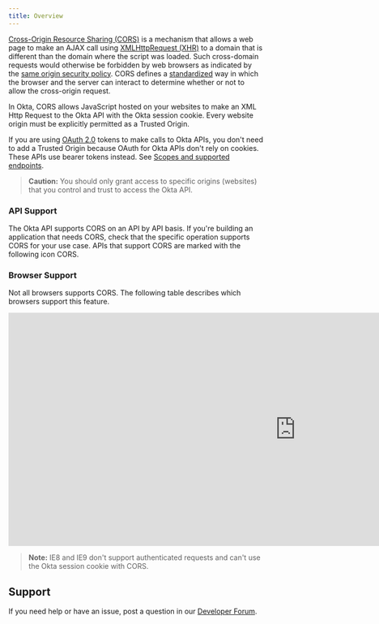 ```yaml
---
title: Overview
---
```


[Cross-Origin Resource Sharing (CORS)](https://www.w3.org/TR/cors/) is a mechanism that allows a web page to make an AJAX call using [XMLHttpRequest (XHR)](https://xhr.spec.whatwg.org/) to a domain that is different than the domain where the script was loaded. Such cross-domain requests would otherwise be forbidden by web browsers as indicated by the [same origin security policy](https://developer.mozilla.org/en-US/docs/Web/Security/Same-origin_policy). CORS defines a [standardized](http://www.w3.org/TR/cors/) way in which the browser and the server can interact to determine whether or not to allow the cross-origin request.

In Okta, CORS allows JavaScript hosted on your websites to make an XML Http Request to the Okta API with the Okta session cookie. Every website origin must be explicitly permitted as a Trusted Origin.

If you are using [OAuth 2.0](/docs/guides/implement-oauth-for-okta/overview/) tokens to make calls to Okta APIs, you don't need to add a Trusted Origin because OAuth for Okta APIs don't rely on cookies. These APIs use bearer tokens instead. See [Scopes and supported endpoints](/docs/guides/implement-oauth-for-okta/scopes/).

> **Caution:** You should only grant access to specific origins (websites) that you control and trust to access the Okta API.

### API Support

The Okta API supports CORS on an API by API basis. If you're building an application that needs CORS, check that the specific operation supports CORS for your use case. APIs that support CORS are marked with the following icon <span class="api-label api-label-small api-label-cors"><i class="fa fa-cloud-download"></i> CORS</span>.

### Browser Support

Not all browsers supports CORS. The following table describes which browsers support this feature.

<iframe frameborder="0" width="225%" height="460px" src="https://caniuse.com/cors/embed/description&amp;links"></iframe>

> **Note:** IE8 and IE9 don't support authenticated requests and can't use the Okta session cookie with CORS.

## Support

If you need help or have an issue, post a question in our [Developer Forum](https://devforum.okta.com).

<NextSectionLink/>
